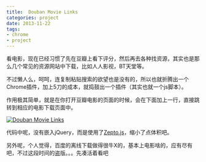 ```yaml
---
title:  Douban Movie Links
categories: project
date: 2013-11-22
tags:
- chrome
- project
---
```


看电影，现在已经习惯了先在豆瓣上看下评分，然后再去各种找资源，其实也是那么几个常见的资源网站中下载，比如人人影视，BT天堂等。

不过懒人么，呵呵，连复制粘贴搜索的欲望也是没有的，所以也就折腾出一个Chrome插件，加上5刀的成本，就捣鼓出一个插件（其实也就一个js脚本）。

<!-- more -->

作用极其简单，就是在你打开豆瓣电影的页面的时候，会在下面加上一行，直接跳转到相应的电影下载页面中。

<a href="https://chrome.google.com/webstore/detail/douban-movie-links/hcdgaoifogefhgdcbcgggkokjmbhicji" title="Douban Movie Links" target="_blank"><img src="/images/project/Douban-Movie-Links-1.png" alt="Douban Movie Links"></a>

代码中呢，没有嵌入jQuery，而是使用了[Zepto.js](http://zeptojs.com/)，缩小了点体积吧。


另外呢，个人觉得，百度的离线下载做得很牛X的，基本上电影啥的，应有尽有吧，不过这段时间的盗版。。。先凑活着看吧
